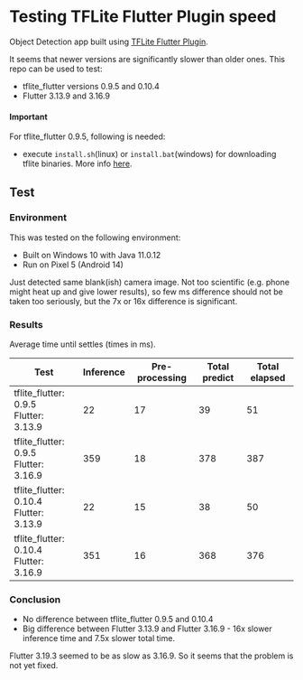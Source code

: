 # Testing TFLite Flutter Plugin speed

Object Detection app built using [TFLite Flutter Plugin](https://github.com/am15h/tflite_flutter_plugin).

It seems that newer versions are significantly slower than older ones. This repo can be used to test:

* tflite_flutter versions 0.9.5 and 0.10.4
* Flutter 3.13.9 and 3.16.9

#### **Important**

For tflite_flutter 0.9.5, following is needed:

* execute `install.sh`(linux) or `install.bat`(windows) for downloading tflite binaries.
More info [here](https://github.com/am15h/tflite_flutter_plugin#important-initial-setup).

## Test

### Environment

This was tested on the following environment:

* Built on Windows 10 with Java 11.0.12
* Run  on Pixel 5 (Android 14)

Just detected same blank(ish) camera image. Not too scientific (e.g. phone might heat up and give lower results), so few ms difference should not be taken too seriously, but the 7x or 16x difference is significant.

### Results

Average time until settles (times in ms).

| Test                                       | Inference | Pre-processing | Total predict | Total elapsed |
|--------------------------------------------|-----------|----------------|---------------|---------------|
| tflite_flutter: 0.9.5<br/>Flutter: 3.13.9  | 22        | 17             | 39            | 51            |
| tflite_flutter: 0.9.5<br/>Flutter: 3.16.9  | 359       | 18             | 378           | 387           |
| tflite_flutter: 0.10.4<br/>Flutter: 3.13.9 | 22        | 15             | 38            | 50            |
| tflite_flutter: 0.10.4<br/>Flutter: 3.16.9 | 351       | 16             | 368           | 376           |

### Conclusion

* No difference between tflite_flutter 0.9.5 and 0.10.4
* Big difference between Flutter 3.13.9 and Flutter 3.16.9 - 16x slower inference time and 7.5x slower total time.

Flutter 3.19.3 seemed to be as slow as 3.16.9. So it seems that the problem is not yet fixed.
